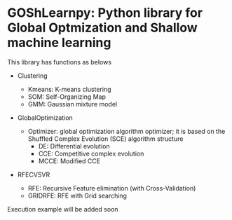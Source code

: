 # GOShLearnpy: Python library for Global Optmization and Shallow machine learning

This library has functions as belows

- Clustering
    - Kmeans: K-means clustering
    - SOM: Self-Organizing Map
    - GMM: Gaussian mixture model
    
- GlobalOptimization
    - Optimizer: global optimization algorithm optimizer; it is based on the Shuffled Complex Evolution (SCE) algorithm structure
        - DE: Differential evolution
        - CCE: Competitive complex evolution
        - MCCE: Modified CCE
        
- RFECVSVR
    - RFE: Recursive Feature elimination (with Cross-Validation)
    - GRIDRFE: RFE with Grid searching
    
Execution example will be added soon